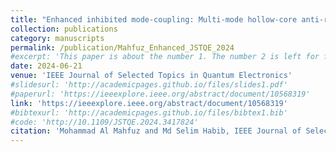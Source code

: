 ```yaml
---
title: "Enhanced inhibited mode-coupling: Multi-mode hollow-core anti-resonant fiber designs"
collection: publications
category: manuscripts
permalink: /publication/Mahfuz_Enhanced_JSTQE_2024
#excerpt: 'This paper is about the number 1. The number 2 is left for future work.'
date: 2024-06-21
venue: 'IEEE Journal of Selected Topics in Quantum Electronics'
#slidesurl: 'http://academicpages.github.io/files/slides1.pdf'
#paperurl: 'https://ieeexplore.ieee.org/abstract/document/10568319'
link: 'https://ieeexplore.ieee.org/abstract/document/10568319'
#bibtexurl: 'http://academicpages.github.io/files/bibtex1.bib'
#code: 'http://10.1109/JSTQE.2024.3417824' 
citation: 'Mohammad Al Mahfuz and Md Selim Habib, IEEE Journal of Selected Topics in Quantum Electronics 30, 4301409 (2024)'
---
```

